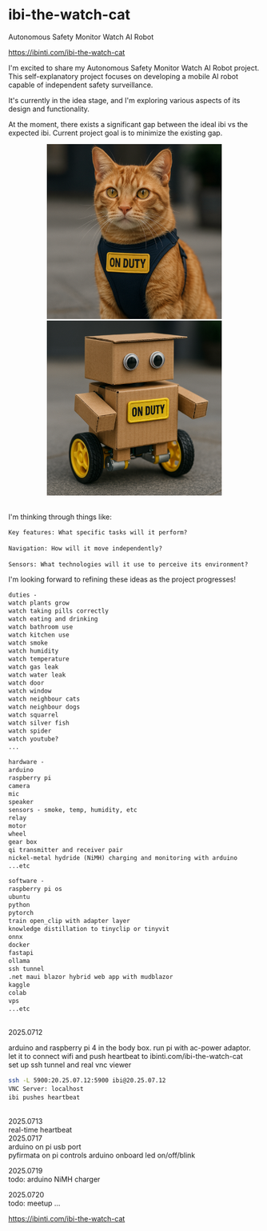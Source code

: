 # ibi-the-watch-cat

Autonomous Safety Monitor Watch AI Robot

https://ibinti.com/ibi-the-watch-cat

I'm excited to share my Autonomous Safety Monitor Watch AI Robot project. This self-explanatory project focuses on developing a mobile AI robot capable of independent safety surveillance.

It's currently in the idea stage, and I'm exploring various aspects of its design and functionality.

At the moment, there exists a significant gap between the ideal ibi vs the expected ibi. Current project goal is to minimize the existing gap.

<div align="center">
  <img src="ibi-the-watch-cat-ideal.png" alt="ideal ibi" width="350" style="display: inline-block; margin: 0 15px;">
  <img src="ibi-the-watch-cat-expected.png" alt="expected ibi" width="350" style="display: inline-block; margin: 0 15px;">
</div>

<br>

I'm thinking through things like:

    Key features: What specific tasks will it perform?

    Navigation: How will it move independently?

    Sensors: What technologies will it use to perceive its environment?

I'm looking forward to refining these ideas as the project progresses!

```
duties -
watch plants grow
watch taking pills correctly
watch eating and drinking
watch bathroom use
watch kitchen use 
watch smoke
watch humidity
watch temperature
watch gas leak
watch water leak
watch door
watch window
watch neighbour cats
watch neighbour dogs
watch squarrel
watch silver fish
watch spider
watch youtube?
...
```
```
hardware -
arduino
raspberry pi
camera
mic
speaker
sensors - smoke, temp, humidity, etc
relay
motor
wheel
gear box
qi transmitter and receiver pair
nickel-metal hydride (NiMH) charging and monitoring with arduino
...etc
```
```
software -
raspberry pi os
ubuntu
python
pytorch
train open_clip with adapter layer
knowledge distillation to tinyclip or tinyvit
onnx
docker
fastapi
ollama
ssh tunnel
.net maui blazor hybrid web app with mudblazor
kaggle
colab
vps
...etc
```
<br>
2025.0712

arduino and raspberry pi 4 in the body box. run pi with ac-power adaptor.
let it to connect wifi and push heartbeat to ibinti.com/ibi-the-watch-cat
<br>
set up ssh tunnel and real vnc viewer<br>
```bash
ssh -L 5900:20.25.07.12:5900 ibi@20.25.07.12
VNC Server: localhost
ibi pushes heartbeat
```
<br>
2025.0713
<br>
real-time heartbeat

<br>
2025.0717
<br>
arduino on pi usb port
<br>
pyfirmata on pi controls arduino onboard led on/off/blink

2025.0719
<br>
todo: arduino NiMH charger

2025.0720
<br>
todo: meetup
...

https://ibinti.com/ibi-the-watch-cat
